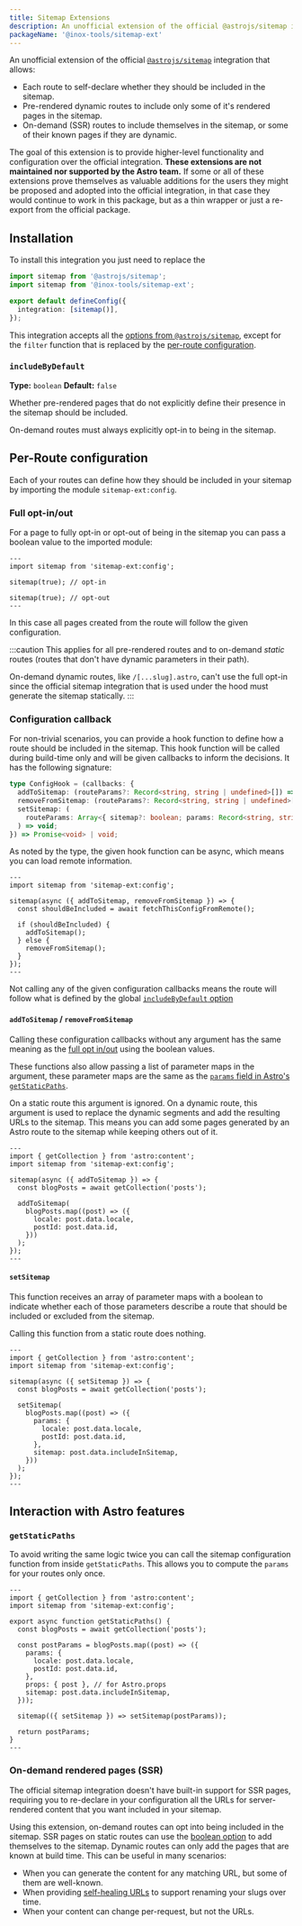 ```yaml
---
title: Sitemap Extensions
description: An unofficial extension of the official @astrojs/sitemap integration.
packageName: '@inox-tools/sitemap-ext'
---
```


An unofficial extension of the official [`@astrojs/sitemap`](https://docs.astro.build/en/guides/integrations-guide/sitemap/) integration that allows:

- Each route to self-declare whether they should be included in the sitemap.
- Pre-rendered dynamic routes to include only some of it's rendered pages in the sitemap.
- On-demand (SSR) routes to include themselves in the sitemap, or some of their known pages if they are dynamic.

The goal of this extension is to provide higher-level functionality and configuration over the official integration. **These extensions are not maintained nor supported by the Astro team.** If some or all of these extensions prove themselves as valuable additions for the users they might be proposed and adopted into the official integration, in that case they would continue to work in this package, but as a thin wrapper or just a re-export from the official package.

## Installation

To install this integration you just need to replace the

```ts title="astro.config.mjs" del={1} add={2}
import sitemap from '@astrojs/sitemap';
import sitemap from '@inox-tools/sitemap-ext';

export default defineConfig({
  integration: [sitemap()],
});
```

This integration accepts all the [options from `@astrojs/sitemap`](https://docs.astro.build/en/guides/integrations-guide/sitemap/#configuration), except for the `filter` function that is replaced by the [per-route configuration](#per-route-configuration).

### `includeByDefault`

**Type:** `boolean`
**Default:** `false`

Whether pre-rendered pages that do not explicitly define their presence in the sitemap should be included.

On-demand routes must always explicitly opt-in to being in the sitemap.

## Per-Route configuration

Each of your routes can define how they should be included in your sitemap by importing the module `sitemap-ext:config`.

### Full opt-in/out

For a page to fully opt-in or opt-out of being in the sitemap you can pass a boolean value to the imported module:

```astro
---
import sitemap from 'sitemap-ext:config';

sitemap(true); // opt-in

sitemap(true); // opt-out
---
```

In this case all pages created from the route will follow the given configuration.

:::caution
This applies for all pre-rendered routes and to on-demand _static_ routes (routes that don't have dynamic parameters in their path).

On-demand dynamic routes, like `/[...slug].astro`, can't use the full opt-in since the official sitemap integration that is used under the hood must generate the sitemap statically.
:::

### Configuration callback

For non-trivial scenarios, you can provide a hook function to define how a route should be included in the sitemap.
This hook function will be called during build-time only and will be given callbacks to inform the decisions. It has the following signature:

```ts
type ConfigHook = (callbacks: {
  addToSitemap: (routeParams?: Record<string, string | undefined>[]) => void;
  removeFromSitemap: (routeParams?: Record<string, string | undefined>[]) => void;
  setSitemap: (
    routeParams: Array<{ sitemap?: boolean; params: Record<string, string | undefined> }>
  ) => void;
}) => Promise<void> | void;
```

As noted by the type, the given hook function can be async, which means you can load remote information.

```astro
---
import sitemap from 'sitemap-ext:config';

sitemap(async ({ addToSitemap, removeFromSitemap }) => {
  const shouldBeIncluded = await fetchThisConfigFromRemote();

  if (shouldBeIncluded) {
    addToSitemap();
  } else {
    removeFromSitemap();
  }
});
---
```

Not calling any of the given configuration callbacks means the route will follow what is defined by the global [`includeByDefault` option](#includebydefault)

#### `addToSitemap` / `removeFromSitemap`

Calling these configuration callbacks without any argument has the same meaning as the [full opt in/out](#full-opt-inout) using the boolean values.

These functions also allow passing a list of parameter maps in the argument, these parameter maps are the same as the [`params` field in Astro's `getStaticPaths`](https://docs.astro.build/en/reference/api-reference/#params).

On a static route this argument is ignored. On a dynamic route, this argument is used to replace the dynamic segments and add the resulting URLs to the sitemap. This means you can add some pages generated by an Astro route to the sitemap while keeping others out of it.

```astro title="src/pages/[locale]/[postId].astro"
---
import { getCollection } from 'astro:content';
import sitemap from 'sitemap-ext:config';

sitemap(async ({ addToSitemap }) => {
  const blogPosts = await getCollection('posts');

  addToSitemap(
    blogPosts.map((post) => ({
      locale: post.data.locale,
      postId: post.data.id,
    }))
  );
});
---
```

#### `setSitemap`

This function receives an array of parameter maps with a boolean to indicate whether each of those parameters describe a route that should be included or excluded from the sitemap.

Calling this function from a static route does nothing.

```astro title="src/pages/[locale]/[postId].astro"
---
import { getCollection } from 'astro:content';
import sitemap from 'sitemap-ext:config';

sitemap(async ({ setSitemap }) => {
  const blogPosts = await getCollection('posts');

  setSitemap(
    blogPosts.map((post) => ({
      params: {
        locale: post.data.locale,
        postId: post.data.id,
      },
      sitemap: post.data.includeInSitemap,
    }))
  );
});
---
```

## Interaction with Astro features

### `getStaticPaths`

To avoid writing the same logic twice you can call the sitemap configuration function from inside `getStaticPaths`. This allows you to compute the `params` for your routes only once.

```astro title="src/pages/[locale]/[postId].astro"
---
import { getCollection } from 'astro:content';
import sitemap from 'sitemap-ext:config';

export async function getStaticPaths() {
  const blogPosts = await getCollection('posts');

  const postParams = blogPosts.map((post) => ({
    params: {
      locale: post.data.locale,
      postId: post.data.id,
    },
    props: { post }, // for Astro.props
    sitemap: post.data.includeInSitemap,
  }));

  sitemap(({ setSitemap }) => setSitemap(postParams));

  return postParams;
}
---
```

### On-demand rendered pages (SSR)

The official sitemap integration doesn't have built-in support for SSR pages, requiring you to re-declare in your configuration all the URLs for server-rendered content that you want included in your sitemap.

Using this extension, on-demand routes can opt into being included in the sitemap. SSR pages on static routes can use the [boolean option](#full-opt-inout) to add themselves to the sitemap. Dynamic routes can only add the pages that are known at build time. This can be useful in many scenarios:

- When you can generate the content for any matching URL, but some of them are well-known.
- When providing [self-healing URLs](https://medium.com/@vishalkamath853/self-healing-urls-eb66756a9c62) to support renaming your slugs over time.
- When your content can change per-request, but not the URLs.
